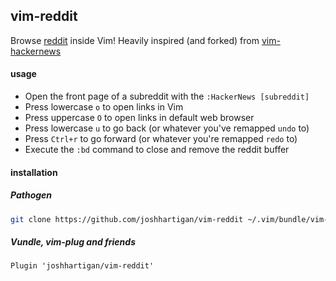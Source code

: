 ## vim-reddit

Browse [reddit](http://www.reddit.com) inside Vim!
  Heavily inspired (and forked) from [vim-hackernews](https://github.com/ryanss/vim-hackernews)

#### usage

* Open the front page of a subreddit with the `:HackerNews [subreddit]`
* Press lowercase `o` to open links in Vim
* Press uppercase `O` to open links in default web browser
* Press lowercase `u` to go back (or whatever you've remapped `undo` to)
* Press `Ctrl+r` to go forward (or whatever you're remapped `redo` to)
* Execute the `:bd` command to close and remove the reddit buffer

#### installation

##### Pathogen
```bash
git clone https://github.com/joshhartigan/vim-reddit ~/.vim/bundle/vim-reddit
```

##### Vundle, vim-plug and friends
```
Plugin 'joshhartigan/vim-reddit'
```
